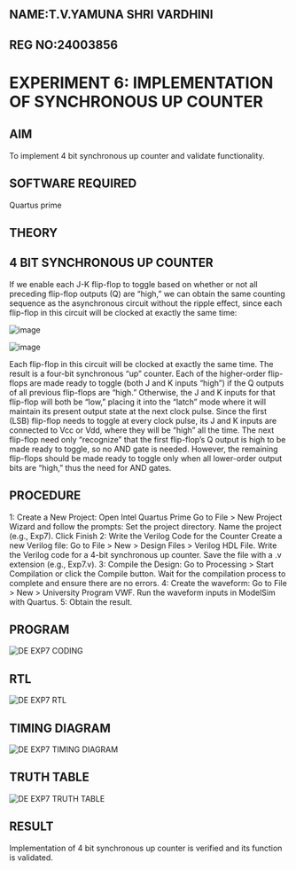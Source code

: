 ## NAME:T.V.YAMUNA SHRI VARDHINI
## REG NO:24003856
# EXPERIMENT 6: IMPLEMENTATION OF SYNCHRONOUS UP COUNTER

## AIM
To implement 4 bit synchronous up counter and validate functionality.

## SOFTWARE REQUIRED
Quartus prime

## THEORY

## 4 BIT SYNCHRONOUS UP COUNTER

If we enable each J-K flip-flop to toggle based on whether or not all preceding flip-flop outputs (Q) are “high,” we can obtain the same counting sequence as the asynchronous circuit without the ripple effect, since each flip-flop in this circuit will be clocked at exactly the same time:

![image](https://github.com/naavaneetha/SYNCHRONOUS-UP-COUNTER/assets/154305477/d5db3fa0-e413-404c-b80e-b2f39d82e7e8)

![image](https://github.com/naavaneetha/SYNCHRONOUS-UP-COUNTER/assets/154305477/52cb61eb-d04b-442d-810c-31185a68410b)

Each flip-flop in this circuit will be clocked at exactly the same time.
The result is a four-bit synchronous “up” counter. Each of the higher-order flip-flops are made ready to toggle (both J and K inputs “high”) if the Q outputs of all previous flip-flops are “high.”
Otherwise, the J and K inputs for that flip-flop will both be “low,” placing it into the “latch” mode where it will maintain its present output state at the next clock pulse.
Since the first (LSB) flip-flop needs to toggle at every clock pulse, its J and K inputs are connected to Vcc or Vdd, where they will be “high” all the time.
The next flip-flop need only “recognize” that the first flip-flop’s Q output is high to be made ready to toggle, so no AND gate is needed.
However, the remaining flip-flops should be made ready to toggle only when all lower-order output bits are “high,” thus the need for AND gates.

## PROCEDURE
 1: Create a New Project:
 Open Intel Quartus Prime
 Go to File > New Project Wizard and follow the prompts:
 Set the project directory.
 Name the project (e.g., Exp7).
 Click Finish
 2: Write the Verilog Code for the Counter
 Create a new Verilog file:
 Go to File > New > Design Files > Verilog HDL File.
 Write the Verilog code for a 4-bit synchronous up counter.
 Save the file with a .v extension (e.g., Exp7.v).
 3: Compile the Design:
 Go to Processing > Start Compilation or click the Compile button.
 Wait for the compilation process to complete and ensure there are no errors.
 4: Create the waveform:
 Go to File > New > University Program VWF.
 Run the waveform inputs in ModelSim with Quartus.
 5: Obtain the result.

## PROGRAM
![DE EXP7 CODING](https://github.com/user-attachments/assets/43a78df3-fb8a-43ab-bb3b-b12f87f965d2)


## RTL
![DE EXP7 RTL](https://github.com/user-attachments/assets/7aedac8a-febc-4713-b897-3216daf2eb62)

## TIMING DIAGRAM
![DE EXP7 TIMING DIAGRAM](https://github.com/user-attachments/assets/636c0f88-5d7c-42a8-8650-fb0d2ffb5a21)

## TRUTH TABLE
![DE EXP7 TRUTH TABLE](https://github.com/user-attachments/assets/cef243cb-76ee-4847-bcf7-9b442ee5d490)

## RESULT
 Implementation of 4 bit synchronous up counter is verified and its function is validated.
